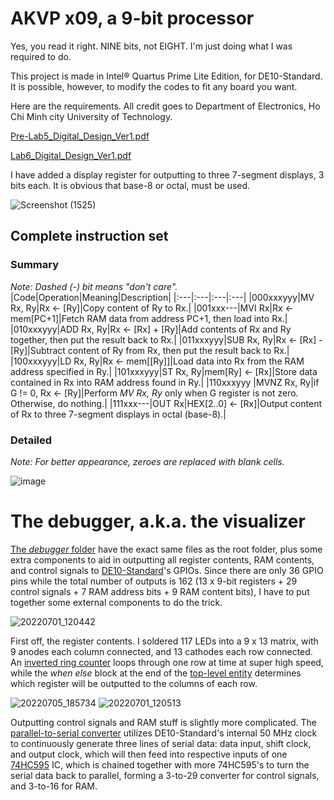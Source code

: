 # AKVP x09, a 9-bit processor
Yes, you read it right. NINE bits, not EIGHT. I'm just doing what I was required to do.

This project is made in Intel® Quartus Prime Lite Edition, for DE10-Standard. It is possible, however, to modify the codes to fit any board you want.

Here are the requirements. All credit goes to Department of Electronics, Ho Chi Minh city University of Technology.

[Pre-Lab5_Digital_Design_Ver1.pdf](https://github.com/71-PTN/AKVP_x09/files/9043029/Pre-Lab5_Digital_Design_Ver1.pdf)

[Lab6_Digital_Design_Ver1.pdf](https://github.com/71-PTN/AKVP_x09/files/9043030/Lab6_Digital_Design_Ver1.pdf)

I have added a display register for outputting to three 7-segment displays, 3 bits each. It is obvious that base-8 or octal, must be used.

![Screenshot (1525)](https://user-images.githubusercontent.com/108677525/177245727-c6c37ab4-9825-4b49-9555-618d30e03db5.png)
## Complete instruction set
### Summary
*Note: Dashed (-) bit means "don't care".*
|Code|Operation|Meaning|Description|
|:---|:---|:---|:---|
|000xxxyyy|MV Rx, Ry|Rx <- [Ry]|Copy content of Ry to Rx.|
|001xxx---|MVI Rx|Rx <- mem[PC+1]|Fetch RAM data from address PC+1, then load into Rx.|
|010xxxyyy|ADD Rx, Ry|Rx <- [Rx] + [Ry]|Add contents of Rx and Ry together, then put the result back to Rx.| 
|011xxxyyy|SUB Rx, Ry|Rx <- [Rx] - [Ry]|Subtract content of Ry from Rx, then put the result back to Rx.|
|100xxxyyy|LD Rx, Ry|Rx <- mem[[Ry]]|Load data into Rx from the RAM address specified in Ry.|
|101xxxyyy|ST Rx, Ry|mem[Ry] <- [Rx]|Store data contained in Rx into RAM address found in Ry.|
|110xxxyyy |MVNZ Rx, Ry|if G != 0, Rx <- [Ry]|Perform *MV Rx, Ry* only when G register is not zero. Otherwise, do nothing.|
|111xxx---|OUT Rx|HEX[2..0] <- [Rx]|Output content of Rx to three 7-segment displays in octal (base-8).|
### Detailed
*Note: For better appearance, zeroes are replaced with blank cells.*

![image](https://user-images.githubusercontent.com/108677525/177464570-f6d6ca7c-4e22-41cd-b541-525dbe63bd61.png)
# The debugger, a.k.a. the visualizer
[The *debugger* folder](debugger/) have the exact same files as the root folder, plus some extra components to aid in outputting all register contents, RAM contents, and control signals to [DE10-Standard](https://www.terasic.com.tw/cgi-bin/page/archive.pl?Language=English&No=1081)'s GPIOs. Since there are only 36 GPIO pins while the total number of outputs is 162 (13 x 9-bit registers + 29 control signals + 7 RAM address bits + 9 RAM content bits), I have to put together some external components to do the trick.

![20220701_120442](https://user-images.githubusercontent.com/108677525/177268555-39d3afd4-efff-4651-b15b-2cc7bbe3dd2d.jpg)

First off, the register contents. I soldered 117 LEDs into a 9 x 13 matrix, with 9 anodes each column connected, and 13 cathodes each row connected. An [inverted ring counter](debugger/ring_counter.vhd) loops through one row at time at super high speed, while the *when else* block at the end of the [top-level entity](debugger/debugger.vhd) determines which register will be outputted to the columns of each row.

![20220705_185734](https://user-images.githubusercontent.com/108677525/177323792-eae22fe4-1a1f-41e3-88c0-337c46572245.jpg)
![20220701_120513](https://user-images.githubusercontent.com/108677525/177270973-023c32ea-add5-446b-b040-0d55db353b76.jpg)

Outputting control signals and RAM stuff is slightly more complicated. The [parallel-to-serial converter](debugger/PISO.vhd) utilizes DE10-Standard's internal 50 MHz clock to continuously generate three lines of serial data: data input, shift clock, and output clock, which will then feed into respective inputs of one [74HC595](https://assets.nexperia.com/documents/data-sheet/74HC_HCT595.pdf) IC, which is chained together with more 74HC595's to turn the serial data back to parallel, forming a 3-to-29 converter for control signals, and 3-to-16 for RAM.
